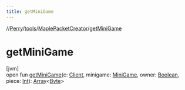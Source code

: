 ```yaml
---
title: getMiniGame
---
```

//[Perry](../../../index.html)/[tools](../index.html)/[MaplePacketCreator](index.html)/[getMiniGame](get-mini-game.html)



# getMiniGame



[jvm]\
open fun [getMiniGame](get-mini-game.html)(c: [Client](../../client/-client/index.html), minigame: [MiniGame](../../server/-mini-game/index.html), owner: [Boolean](https://kotlinlang.org/api/latest/jvm/stdlib/kotlin/-boolean/index.html), piece: [Int](https://kotlinlang.org/api/latest/jvm/stdlib/kotlin/-int/index.html)): [Array](https://kotlinlang.org/api/latest/jvm/stdlib/kotlin/-array/index.html)&lt;[Byte](https://kotlinlang.org/api/latest/jvm/stdlib/kotlin/-byte/index.html)&gt;




